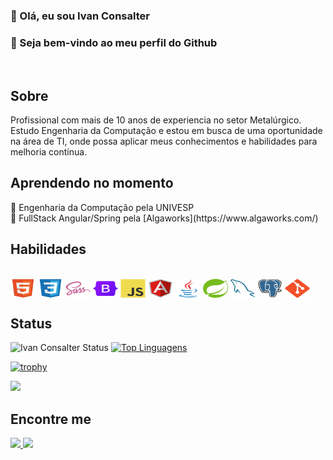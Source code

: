 ### 👋 Olá, eu sou Ivan Consalter
### 🎉 Seja bem-vindo ao meu perfil do Github

<br>

## Sobre
<p>
  Profissional com mais de 10 anos de experiencia no setor Metalúrgico.<br>
  Estudo Engenharia da Computação e estou em busca de uma oportunidade na área de TI, onde possa aplicar meus conhecimentos e habilidades para melhoria contínua.
</p>

## Aprendendo no momento
<p>
 📕 Engenharia da Computação pela UNIVESP<br>
 📕 FullStack Angular/Spring pela [Algaworks](https://www.algaworks.com/)
</p>

## Habilidades

<div>
  <br>
  <img align="center" alt="Ivan-HTML" height="30" width="40" src="https://raw.githubusercontent.com/devicons/devicon/master/icons/html5/html5-original.svg" style="max-width:100%;">
  <img align="center" alt="Ivan-CSS" height="30" width="40" src="https://raw.githubusercontent.com/devicons/devicon/master/icons/css3/css3-original.svg" style="max-width:100%;">
  <img align="center" alt="Ivan-Sass" height="30" width="40" src="https://raw.githubusercontent.com/devicons/devicon/master/icons/sass/sass-original.svg" style="max-width:100%;">
  <img align="center" alt="Ivan-Bootstrap" height="30" width="40" src="https://raw.githubusercontent.com/devicons/devicon/master/icons/bootstrap/bootstrap-original.svg" style="max-width:100%;">
  <img align="center" alt="Ivan-Js" height="30" width="40" src="https://raw.githubusercontent.com/devicons/devicon/master/icons/javascript/javascript-original.svg" style="max-width:100%;">
  <img align="center" alt="Ivan-Angular" height="30" width="40" src="https://raw.githubusercontent.com/devicons/devicon/master/icons/angularjs/angularjs-original.svg" style="max-width:100%;">
  <img align="center" alt="Ivan-Java" height="30" width="40" src="https://raw.githubusercontent.com/devicons/devicon/master/icons/java/java-original.svg" style="max-width:100%;">
  <img align="center" alt="Ivan-Spring" height="30" width="40" src="https://raw.githubusercontent.com/devicons/devicon/master/icons/spring/spring-original.svg" style="max-width:100%;">
  <img align="center" alt="Ivan-MySql" height="30" width="40" src="https://raw.githubusercontent.com/devicons/devicon/master/icons/mysql/mysql-original.svg" style="max-width:100%;">
  <img align="center" alt="Ivan-PostGreSql" height="30" width="40" src="https://raw.githubusercontent.com/devicons/devicon/master/icons/postgresql/postgresql-original.svg" style="max-width:100%;">
  <img align="center" alt="Rafa-Git" height="30" width="40" src="https://raw.githubusercontent.com/devicons/devicon/master/icons/git/git-original.svg" style="max-width:100%;">
</div>

## Status

![Ivan Consalter Status](https://github-readme-stats.vercel.app/api?username=ivanconsalter&show_icons=true&theme=dracula)
[![Top Linguagens](https://github-readme-stats.vercel.app/api/top-langs/?username=ivanconsalter&layout=compact&langs_count=7&theme=dracula)](https://github.com/ivanconsalter/github-readme-stats)

[![trophy](https://github-profile-trophy.vercel.app/?username=ivanconsalter&theme=onedark)](https://github.com/ivanconsalter/github-profile-trophy)

![](https://komarev.com/ghpvc/?username=IvanConsalter&label=Visualizações+do+Perfil&style=plastic)

## Encontre me

<div>
  <a href="https://www.linkedin.com/in/ivanconsalter" rel="nofollow">
    <img src="https://camo.githubusercontent.com/c00f87aeebbec37f3ee0857cc4c20b21fefde8a96caf4744383ebfe44a47fe3f/68747470733a2f2f696d672e736869656c64732e696f2f62616467652f2d4c696e6b6564496e2d2532333030373742353f7374796c653d666f722d7468652d6261646765266c6f676f3d6c696e6b6564696e266c6f676f436f6c6f723d7768697465" data-canonical-src="https://img.shields.io/badge/-LinkedIn-%230077B5?style=for-the-badge&amp;logo=linkedin&amp;logoColor=white" style="max-width: 100%;">
  </a>

  <a href="mailto:ivanconsalter1@gmail.com">
    <img src="https://camo.githubusercontent.com/927d6b3961fa048ff7303daf291cb5869dfa25018997cf8c1373c2f6a85b1458/68747470733a2f2f696d672e736869656c64732e696f2f62616467652f2d476d61696c2d2532333333333f7374796c653d666f722d7468652d6261646765266c6f676f3d676d61696c266c6f676f436f6c6f723d7768697465" data-canonical-src="https://img.shields.io/badge/-Gmail-%23333?style=for-the-badge&amp;logo=gmail&amp;logoColor=white" style="max-width: 100%;">
  </a>
</div>


